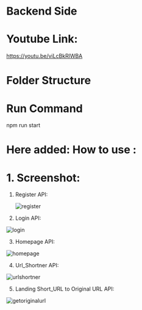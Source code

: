 # Backend Side
# Youtube Link:
https://youtu.be/viLcBkRlWBA
# Folder Structure



# Run Command
npm run start


# Here added: How to use :
# 1. Screenshot:

1. Register API:


   ![register](https://github.com/Gaurav8757/urlshortnerbackend/assets/94515205/e1837a7e-65d2-418c-8898-cf2a35a0db4c)


2. Login API:

![login](https://github.com/Gaurav8757/urlshortnerbackend/assets/94515205/ca8bc837-7967-4f42-a020-026679edd99a)

3. Homepage API:

![homepage](https://github.com/Gaurav8757/urlshortnerbackend/assets/94515205/adc1c05c-988c-42c8-b2e0-2c0a947771ea)


4. Url_Shortner API:

![urlshortner](https://github.com/Gaurav8757/urlshortnerbackend/assets/94515205/7e5b2200-ca47-46d3-9d63-90ebe736d983)


5. Landing Short_URL to Original URL  API:


![getoriginalurl](https://github.com/Gaurav8757/urlshortnerbackend/assets/94515205/3b6a9557-7365-48f4-aba5-8694ccf9ecd5)









